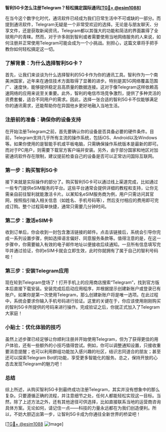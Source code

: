 **智利5G卡怎么注册Telegram？轻松搞定国际通讯[[TG💪+ @esim1088](https://t.me/s/esim1088)]**

在当今这个数字化时代，通讯软件已经成为我们日常生活中不可或缺的一部分。而提到通讯软件，Telegram无疑是一个非常受欢迎的选择。无论是与朋友聊天、分享文件，还是获取新闻资讯，Telegram都以其强大的功能和简洁的界面赢得了全球用户的青睐。然而，对于许多刚到智利或者需要使用当地网络服务的人来说，如何注册并正常使用Telegram可能会成为一个小挑战。别担心，这篇文章将手把手教你如何轻松搞定这一切。

### 了解背景：为什么选择智利5G卡？

首先，让我们来谈谈为什么选择智利的5G卡作为你的通讯工具。智利作为一个南美洲国家，近年来在通信技术方面取得了显著的进步。特别是其5G网络覆盖范围广、速度快，能够提供稳定且高质量的数据连接。这对于像Telegram这样依赖高速网络的应用来说至关重要。此外，智利的电信市场竞争激烈，提供了多种灵活的资费套餐，适合不同用户的需求。因此，选择一张合适的智利5G卡不仅能够满足你的通讯需求，还能帮助你在异国他乡更好地融入当地生活。

### 注册前的准备：确保你的设备支持

在开始注册Telegram之前，首先要确认你的设备是否具备必要的硬件条件。目前，Telegram支持几乎所有主流的操作系统，包括iOS、Android以及Windows等。如果你使用的是智能手机或平板电脑，只需确保操作系统版本是最新的即可。而对于PC用户，则需要下载官方客户端并安装。另外，由于部分国家和地区对加密通讯软件存在限制，建议提前检查自己的设备是否可以正常访问国际互联网。

### 第一步：购买智利5G卡

接下来就是实际操作的部分了。购买智利5G卡可以通过线上渠道完成，比如通过一些专门提供eSIM服务的平台。这些平台通常会提供详细的教程和支持，让你无需亲自前往智利就能激活卡片。以某知名eSIM服务商为例，用户只需访问其官网，按照指引输入相关信息（如姓名、手机号码等），然后支付相应的费用即可完成订购。整个过程简单快捷，通常只需要几分钟时间。

### 第二步：激活eSIM卡

收到订单后，你会收到一封包含激活链接的邮件。点击该链接后，系统会引导你完成一系列设置步骤，例如选择语言偏好、同意服务条款等。值得注意的是，在这一步骤中，你需要输入有效的电子邮件地址以便接收后续通知。一旦所有信息填写完毕并通过验证，你的eSIM卡就会立即生效，此时你就拥有了属于自己的智利号码啦！

### 第三步：安装Telegram应用

现在轮到Telegram登场了！打开手机上的应用商店搜索“Telegram”，找到官方版本后直接下载安装。安装完成后启动应用程序，并根据提示创建新账户或登录已有账户。如果你是第一次使用Telegram，那么创建新账户将是唯一选项。在此过程中，系统会要求你输入手机号码进行验证。这里的关键在于，你应该使用刚刚购买的智利5G卡所提供的号码来进行操作。完成验证之后，你就正式加入了Telegram大家庭！

### 小贴士：优化体验的技巧

虽然上述步骤已经足够让你顺利注册并开始使用Telegram，但为了获得更佳的用户体验，还有一些额外的小技巧值得尝试。例如，你可以调整通知设置，只接收重要消息提醒；也可以利用群组功能加入感兴趣的社区，结识志同道合的朋友；甚至还可以探索Telegram Bot的功能，享受更多智能化的服务。总之，保持开放的心态去发现Telegram的魅力吧！

### 总结

综上所述，从购买智利5G卡到最终成功注册Telegram，其实并没有想象中的那么复杂。只要遵循正确的流程，并注意细节之处，任何人都能轻松实现这一目标。当然，除了上述方法之外，还有其他途径可供选择，比如直接联系当地的运营商咨询具体方案。无论如何，请记住一点——科技的力量永远都在为我们创造便利。所以，不妨大胆迈出第一步，让智利5G卡成为你通往全新世界的桥梁吧！

[[TG💪+ @esim1088](https://t.me/s/esim1088) ![Image](https://i.postimg.cc/4NQfJmqS/Snipaste-2025-05-13-00-14-12.png)]